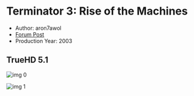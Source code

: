 # Terminator 3: Rise of the Machines

* Author: aron7awol
* [Forum Post](https://www.avsforum.com/threads/bass-eq-for-filtered-movies.2995212/post-57304390)
* Production Year: 2003

## TrueHD 5.1

![img 0](https://i.imgur.com/w2WSGMU.jpg)

![img 1](https://i.imgur.com/BQqfnMV.jpg)

